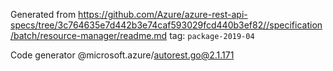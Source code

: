 Generated from https://github.com/Azure/azure-rest-api-specs/tree/3c764635e7d442b3e74caf593029fcd440b3ef82//specification/batch/resource-manager/readme.md tag: `package-2019-04`

Code generator @microsoft.azure/autorest.go@2.1.171


